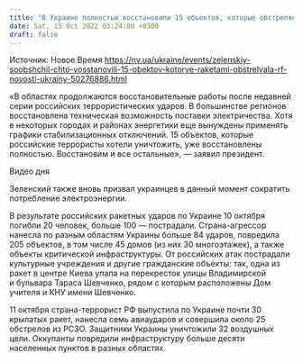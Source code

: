 ```yaml
---
title: "В Украине полностью восстановили 15 объектов, которые обстреляла РФ"
date: Sat, 15 Oct 2022 03:24:00 +0300
draft: false
---
```

Источник: Новое Время https://nv.ua/ukraine/events/zelenskiy-soobshchil-chto-vosstanovili-15-obektov-kotorye-raketami-obstrelyala-rf-novosti-ukrainy-50276886.html


«В областях продолжаются восстановительные работы после недавней серии российских террористических ударов. В большинстве регионов восстановлена техническая возможность поставки электричества. Хотя в некоторых городах и районах энергетики еще вынуждены применять графики стабилизационных отключений. 15 объектов, которые российские террористы хотели уничтожить, уже восстановлены полностью. Восстановим и все остальные», — заявил президент.

 Видео дня   

Зеленский также вновь призвал украинцев в данный момент сократить потребление электроэнергии.

В результате российских ракетных ударов по Украине 10 октября погибли 20 человек, больше 100 — пострадали. Страна-агрессор нанесла по разным областям Украины больше 84 ударов, повредила 205 объектов, в том числе 45 домов (из них 30 многоэтажек), а также объекты критической инфраструктуры. От российских атак пострадали культурные учреждения и другие гражданские объекты: так, одна из ракет в центре Киева упала на перекресток улицы Владимирской и бульвара Тараса Шевченко, рядом с которым расположены Дом учителя и КНУ имени Шевченко.

11 октября страна-террорист РФ выпустила по Украине почти 30 крылатых ракет, нанесла семь авиаударов и совершила около 25 обстрелов из РСЗО. Защитники Украины уничтожили 32 воздушных цели. Оккупанты повредили инфраструктуру больше десяти населенных пунктов в разных областях.
